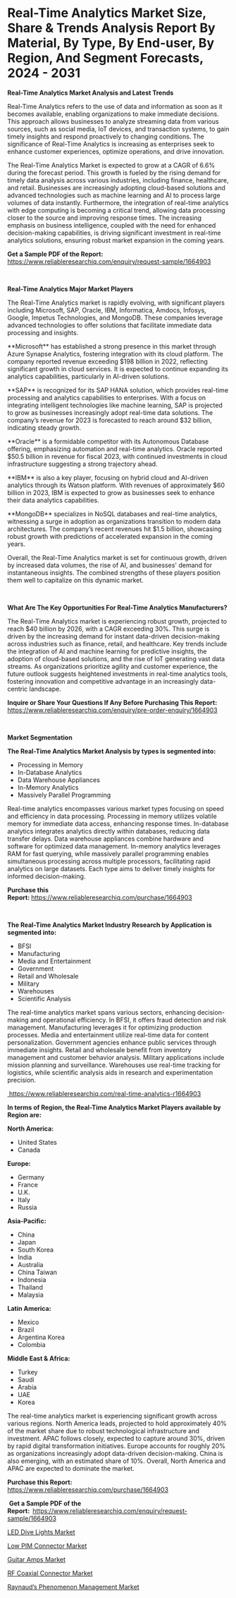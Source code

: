 <p><h1>Real-Time Analytics Market Size, Share & Trends Analysis Report By Material, By Type, By End-user, By Region, And Segment Forecasts, 2024 - 2031</h1></p><p><strong>Real-Time Analytics Market Analysis and Latest Trends</strong></p>
<p><p>Real-Time Analytics refers to the use of data and information as soon as it becomes available, enabling organizations to make immediate decisions. This approach allows businesses to analyze streaming data from various sources, such as social media, IoT devices, and transaction systems, to gain timely insights and respond proactively to changing conditions. The significance of Real-Time Analytics is increasing as enterprises seek to enhance customer experiences, optimize operations, and drive innovation.</p><p>The Real-Time Analytics Market is expected to grow at a CAGR of 6.6% during the forecast period. This growth is fueled by the rising demand for timely data analysis across various industries, including finance, healthcare, and retail. Businesses are increasingly adopting cloud-based solutions and advanced technologies such as machine learning and AI to process large volumes of data instantly. Furthermore, the integration of real-time analytics with edge computing is becoming a critical trend, allowing data processing closer to the source and improving response times. The increasing emphasis on business intelligence, coupled with the need for enhanced decision-making capabilities, is driving significant investment in real-time analytics solutions, ensuring robust market expansion in the coming years.</p></p>
<p><strong>Get a Sample PDF of the Report:&nbsp;</strong> <a href="https://www.reliableresearchiq.com/enquiry/request-sample/1664903?utm_campaign=1102&utm_medium=2&utm_source=Github&utm_content=ia&utm_term=29092024&utm_id=real-time-analytics">https://www.reliableresearchiq.com/enquiry/request-sample/1664903</a></p>
<p>&nbsp;</p>
<p><strong>Real-Time Analytics Major Market Players</strong></p>
<p><p>The Real-Time Analytics market is rapidly evolving, with significant players including Microsoft, SAP, Oracle, IBM, Informatica, Amdocs, Infosys, Google, Impetus Technologies, and MongoDB. These companies leverage advanced technologies to offer solutions that facilitate immediate data processing and insights.</p><p>**Microsoft** has established a strong presence in this market through Azure Synapse Analytics, fostering integration with its cloud platform. The company reported revenue exceeding $198 billion in 2022, reflecting significant growth in cloud services. It is expected to continue expanding its analytics capabilities, particularly in AI-driven solutions.</p><p>**SAP** is recognized for its SAP HANA solution, which provides real-time processing and analytics capabilities to enterprises. With a focus on integrating intelligent technologies like machine learning, SAP is projected to grow as businesses increasingly adopt real-time data solutions. The company’s revenue for 2023 is forecasted to reach around $32 billion, indicating steady growth.</p><p>**Oracle** is a formidable competitor with its Autonomous Database offering, emphasizing automation and real-time analytics. Oracle reported $50.5 billion in revenue for fiscal 2023, with continued investments in cloud infrastructure suggesting a strong trajectory ahead.</p><p>**IBM** is also a key player, focusing on hybrid cloud and AI-driven analytics through its Watson platform. With revenues of approximately $60 billion in 2023, IBM is expected to grow as businesses seek to enhance their data analytics capabilities.</p><p>**MongoDB** specializes in NoSQL databases and real-time analytics, witnessing a surge in adoption as organizations transition to modern data architectures. The company’s recent revenues hit $1.5 billion, showcasing robust growth with predictions of accelerated expansion in the coming years.</p><p>Overall, the Real-Time Analytics market is set for continuous growth, driven by increased data volumes, the rise of AI, and businesses' demand for instantaneous insights. The combined strengths of these players position them well to capitalize on this dynamic market.</p></p>
<p>&nbsp;</p>
<p><strong>What Are The Key Opportunities For Real-Time Analytics Manufacturers?</strong></p>
<p><p>The Real-Time Analytics market is experiencing robust growth, projected to reach $40 billion by 2026, with a CAGR exceeding 30%. This surge is driven by the increasing demand for instant data-driven decision-making across industries such as finance, retail, and healthcare. Key trends include the integration of AI and machine learning for predictive insights, the adoption of cloud-based solutions, and the rise of IoT generating vast data streams. As organizations prioritize agility and customer experience, the future outlook suggests heightened investments in real-time analytics tools, fostering innovation and competitive advantage in an increasingly data-centric landscape.</p></p>
<p><strong>Inquire or Share Your Questions If Any Before Purchasing This Report:</strong> <a href="https://www.reliableresearchiq.com/enquiry/pre-order-enquiry/1664903?utm_campaign=1102&utm_medium=2&utm_source=Github&utm_content=ia&utm_term=29092024&utm_id=real-time-analytics">https://www.reliableresearchiq.com/enquiry/pre-order-enquiry/1664903</a></p>
<p>&nbsp;</p>
<p><strong>Market Segmentation</strong></p>
<p><strong>The Real-Time Analytics Market Analysis by types is segmented into:</strong></p>
<p><ul><li>Processing in Memory</li><li>In-Database Analytics</li><li>Data Warehouse Appliances</li><li>In-Memory Analytics</li><li>Massively Parallel Programming</li></ul></p>
<p><p>Real-time analytics encompasses various market types focusing on speed and efficiency in data processing. Processing in memory utilizes volatile memory for immediate data access, enhancing response times. In-database analytics integrates analytics directly within databases, reducing data transfer delays. Data warehouse appliances combine hardware and software for optimized data management. In-memory analytics leverages RAM for fast querying, while massively parallel programming enables simultaneous processing across multiple processors, facilitating rapid analytics on large datasets. Each type aims to deliver timely insights for informed decision-making.</p></p>
<p><strong>Purchase this Report:&nbsp;</strong><a href="https://www.reliableresearchiq.com/purchase/1664903?utm_campaign=1102&utm_medium=2&utm_source=Github&utm_content=ia&utm_term=29092024&utm_id=real-time-analytics">https://www.reliableresearchiq.com/purchase/1664903</a></p>
<p>&nbsp;</p>
<p><strong>The Real-Time Analytics Market Industry Research by Application is segmented into:</strong></p>
<p><ul><li>BFSI</li><li>Manufacturing</li><li>Media and Entertainment</li><li>Government</li><li>Retail and Wholesale</li><li>Military</li><li>Warehouses</li><li>Scientific Analysis</li></ul></p>
<p><p>The real-time analytics market spans various sectors, enhancing decision-making and operational efficiency. In BFSI, it offers fraud detection and risk management. Manufacturing leverages it for optimizing production processes. Media and entertainment utilize real-time data for content personalization. Government agencies enhance public services through immediate insights. Retail and wholesale benefit from inventory management and customer behavior analysis. Military applications include mission planning and surveillance. Warehouses use real-time tracking for logistics, while scientific analysis aids in research and experimentation precision.</p></p>
<p><a href="https://www.reliableresearchiq.com/real-time-analytics-r1664903?utm_campaign=1102&utm_medium=2&utm_source=Github&utm_content=ia&utm_term=29092024&utm_id=real-time-analytics">&nbsp;https://www.reliableresearchiq.com/real-time-analytics-r1664903</a></p>
<p><strong>In terms of Region, the Real-Time Analytics Market Players available by Region are:</strong></p>
<p>
    <p> <strong> North America: </strong>
        <ul>
            <li>United States</li>
            <li>Canada</li>
        </ul>
        </p> 
    <p> <strong> Europe: </strong>
        <ul>
            <li>Germany</li>
            <li>France</li>
            <li>U.K.</li>
            <li>Italy</li>
            <li>Russia</li>
        </ul>
        </p> 
    <p> <strong> Asia-Pacific: </strong>
        <ul>
            <li>China</li>
            <li>Japan</li>
            <li>South Korea</li>
            <li>India</li>
            <li>Australia</li>
            <li>China Taiwan</li>
            <li>Indonesia</li>
            <li>Thailand</li>
            <li>Malaysia</li>
        </ul>
        </p> 
    <p> <strong> Latin America: </strong>
        <ul>
            <li>Mexico</li>
            <li>Brazil</li>
            <li>Argentina Korea</li>
            <li>Colombia</li>
        </ul>
        </p> 
    <p> <strong> Middle East & Africa: </strong>
        <ul>
            <li>Turkey</li>
            <li>Saudi</li>
            <li>Arabia</li>
            <li>UAE</li>
            <li>Korea</li>
        </ul>
    </p>
    </p>
<p><p>The real-time analytics market is experiencing significant growth across various regions. North America leads, projected to hold approximately 40% of the market share due to robust technological infrastructure and investment. APAC follows closely, expected to capture around 30%, driven by rapid digital transformation initiatives. Europe accounts for roughly 20% as organizations increasingly adopt data-driven decision-making. China is also emerging, with an estimated share of 10%. Overall, North America and APAC are expected to dominate the market.</p></p>
<p><strong>Purchase this Report: </strong><a href="https://www.reliableresearchiq.com/purchase/1664903?utm_campaign=1102&utm_medium=2&utm_source=Github&utm_content=ia&utm_term=29092024&utm_id=real-time-analytics">https://www.reliableresearchiq.com/purchase/1664903</a></p>
<p>&nbsp;<strong>Get a Sample PDF of the Report:&nbsp;&nbsp;</strong><a href="https://www.reliableresearchiq.com/enquiry/request-sample/1664903?utm_campaign=1102&utm_medium=2&utm_source=Github&utm_content=ia&utm_term=29092024&utm_id=real-time-analytics">https://www.reliableresearchiq.com/enquiry/request-sample/1664903</a></p>
<p><strong></strong></p>
<p><p><a href="https://www.linkedin.com/pulse/led-dive-lights-market-size-type-stationary-typeportable-product-5gaie?utm_campaign=1102&utm_medium=2&utm_source=Github&utm_content=ia&utm_term=29092024&utm_id=real-time-analytics">LED Dive Lights Market</a></p><p><a href="https://issuu.com/reportprime-2/docs/low-pim-connector-market-size-2030._1685b267ebc738?utm_campaign=1102&utm_medium=2&utm_source=Github&utm_content=ia&utm_term=29092024&utm_id=real-time-analytics">Low PIM Connector Market</a></p><p><a href="https://www.linkedin.com/pulse/analyzing-guitar-amps-market-dynamics-growth-drivers-forecasted-0jd9f?utm_campaign=1102&utm_medium=2&utm_source=Github&utm_content=ia&utm_term=29092024&utm_id=real-time-analytics">Guitar Amps Market</a></p><p><a href="https://issuu.com/reportprime-2/docs/rf-coaxial-connector-market-size-20_8e5fd416672083?utm_campaign=1102&utm_medium=2&utm_source=Github&utm_content=ia&utm_term=29092024&utm_id=real-time-analytics">RF Coaxial Connector Market</a></p><p><a href="https://github.com/ArnisaLeka575/Market-Research-Report-List-1/blob/main/raynauds-phenomenon-management-market.md?utm_campaign=1102&utm_medium=2&utm_source=Github&utm_content=ia&utm_term=29092024&utm_id=real-time-analytics">Raynaud’s Phenomenon Management Market</a></p></p>